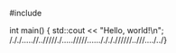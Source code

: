 #include <iostream>

int main() {
    std::cout << "Hello, world!\n";
/././.....//../////./...../////.....././././/////..///..../../}
